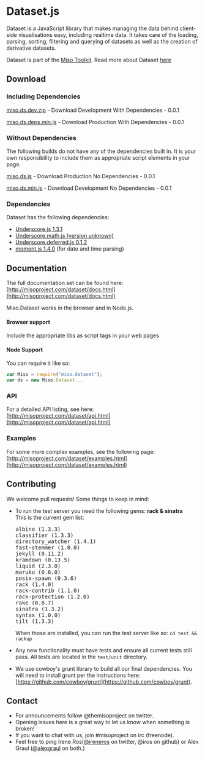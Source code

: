 # Dataset.js

Dataset is a JavaScript library that makes managing the data behind client-side visualisations easy, including realtime data. It takes care of the loading, parsing, sorting, filtering and querying of datasets as well as the creation of derivative datasets.

Dataset is part of the [Miso Toolkit](http://misoproject.com).
Read more about Dataset [here](http://misoproject.com/dataset)

## Download 

### Including Dependencies

[miso.ds.dev.zip](https://github.com/misoproject/dataset/tree/master/dist/miso.ds.dev.zip) - Download Development With Dependencies - 0.0.1

[miso.ds.deps.min.js](https://github.com/misoproject/dataset/tree/master/dist/) - Download Production With Dependencies - 0.0.1

### Without Dependencies

The following builds do not have any of the dependencies built in. It is your own responsibility to include them as appropriate script elements in your page.

[miso.ds.js](https://github.com/misoproject/dataset/tree/master/dist/miso.ds.js) - Download Production No Dependencies - 0.0.1

[miso.ds.min.js](https://github.com/misoproject/dataset/tree/master/dist/) - Download Development No Dependencies - 0.0.1

### Dependencies

Dataset has the following dependencies:

* [Underscore.js 1.3.1](http://underscorejs.org/)
* [Underscore.math.js (version unknown)](https://github.com/syntagmatic/underscore.math) 
* [Underscore.deferred.js 0.1.2](https://github.com/wookiehangover/underscore.Deferred)
* [moment.js 1.4.0](http://momentjs.com/) (for date and time parsing)

## Documentation

The full documentation set can be found here:
[http://misoproject.com/dataset/docs.html](http://misoproject.com/dataset/docs.html)

Miso.Dataset works in the browser and in Node.js.

#### Browser support

Include the appropriate libs as script tags in your web pages

#### Node Support

You can require it like so:

```javascript
var Miso = require("miso.dataset");
var ds = new Miso.Dataset...
```

### API

For a detailed API listing, see here:
[http://misoproject.com/dataset/api.html](http://misoproject.com/dataset/api.html)

### Examples

For some more complex examples, see the following page:
[http://misoproject.com/dataset/examples.html](http://misoproject.com/dataset/examples.html)

## Contributing

We welcome pull requests! Some things to keep in mind:

* To run the test server you need the following gems: <b>rack & sinatra</b>
  <br />This is the current gem list:
  <pre>
  albino (1.3.3)
  classifier (1.3.3)
  directory_watcher (1.4.1)
  fast-stemmer (1.0.0)
  jekyll (0.11.2)
  kramdown (0.13.5)
  liquid (2.3.0)
  maruku (0.6.0)
  posix-spawn (0.3.6)
  rack (1.4.0)
  rack-contrib (1.1.0)
  rack-protection (1.2.0)
  rake (0.8.7)
  sinatra (1.3.2)
  syntax (1.0.0)
  tilt (1.3.3)
  </pre>
  
  When those are installed, you can run the test server like so:
  ```cd test && rackup ```
  
* Any new functionality must have tests and ensure all current tests still pass. All tests are located in the ```test/unit``` directory.
* We use cowboy's grunt library to build all our final dependencies. You will need to install grunt per the instructions here: [https://github.com/cowboy/grunt](https://github.com/cowboy/grunt).

## Contact

* For announcements follow @themisoproject on twitter.
* Opening issues here is a great way to let us know when something is broken!
* If you want to chat with us, join #misoproject on irc (freenode).
* Feel free to ping Irene Ros([@ireneros](http://twitter.com/ireneros) on twitter, @iros on github) or Alex Graul ([@alexgraul](http://twitter.com/alexgraul) on both.)
